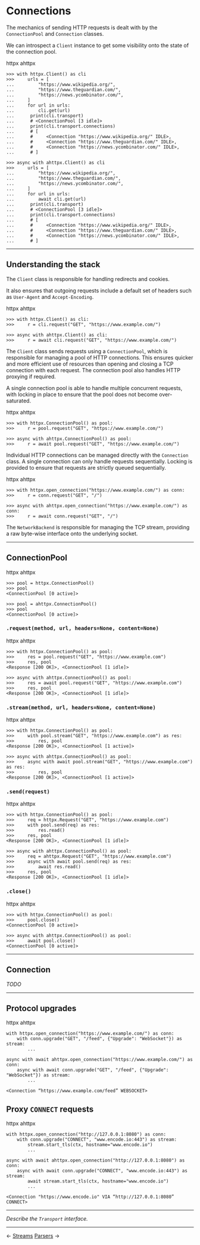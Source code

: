 # Connections

The mechanics of sending HTTP requests is dealt with by the `ConnectionPool` and `Connection` classes.

We can introspect a `Client` instance to get some visibility onto the state of the connection pool.

<div class="tabs"><a onclick="httpx()" class="httpx">httpx</a> <a onclick="ahttpx()" class="ahttpx hidden">ahttpx</a></div>

```{ .python .httpx }
>>> with httpx.Client() as cli
>>>     urls = [
...         "https://www.wikipedia.org/",
...         "https://www.theguardian.com/",
...         "https://news.ycombinator.com/",
...     ]
...     for url in urls:
...         cli.get(url)
...      print(cli.transport)
...      # <ConnectionPool [3 idle]>
...      print(cli.transport.connections)
...      # [
...      #     <Connection "https://www.wikipedia.org/" IDLE>,
...      #     <Connection "https://www.theguardian.com/" IDLE>,
...      #     <Connection "https://news.ycombinator.com/" IDLE>,
...      # ]
```

```{ .python .ahttpx .hidden }
>>> async with ahttpx.Client() as cli
>>>     urls = [
...         "https://www.wikipedia.org/",
...         "https://www.theguardian.com/",
...         "https://news.ycombinator.com/",
...     ]
...     for url in urls:
...         await cli.get(url)
...      print(cli.transport)
...      # <ConnectionPool [3 idle]>
...      print(cli.transport.connections)
...      # [
...      #     <Connection "https://www.wikipedia.org/" IDLE>,
...      #     <Connection "https://www.theguardian.com/" IDLE>,
...      #     <Connection "https://news.ycombinator.com/" IDLE>,
...      # ]
```

---

## Understanding the stack

The `Client` class is responsible for handling redirects and cookies.

It also ensures that outgoing requests include a default set of headers such as `User-Agent` and `Accept-Encoding`.

<div class="tabs"><a onclick="httpx()" class="httpx">httpx</a> <a onclick="ahttpx()" class="ahttpx hidden">ahttpx</a></div>

```{ .python .httpx }
>>> with httpx.Client() as cli:
>>>     r = cli.request("GET", "https://www.example.com/")
```

```{ .python .ahttpx .hidden }
>>> async with ahttpx.Client() as cli:
>>>     r = await cli.request("GET", "https://www.example.com/")
```

The `Client` class sends requests using a `ConnectionPool`, which is responsible for managing a pool of HTTP connections. This ensures quicker and more efficient use of resources than opening and closing a TCP connection with each request. The connection pool also handles HTTP proxying if required.

A single connection pool is able to handle multiple concurrent requests, with locking in place to ensure that the pool does not become over-saturated.

<div class="tabs"><a onclick="httpx()" class="httpx">httpx</a> <a onclick="ahttpx()" class="ahttpx hidden">ahttpx</a></div>

```{ .python .httpx }
>>> with httpx.ConnectionPool() as pool:
>>>     r = pool.request("GET", "https://www.example.com/")
```

```{ .python .ahttpx .hidden }
>>> async with ahttpx.ConnectionPool() as pool:
>>>     r = await pool.request("GET", "https://www.example.com/")
```

Individual HTTP connections can be managed directly with the `Connection` class. A single connection can only handle requests sequentially. Locking is provided to ensure that requests are strictly queued sequentially.

<div class="tabs"><a onclick="httpx()" class="httpx">httpx</a> <a onclick="ahttpx()" class="ahttpx hidden">ahttpx</a></div>

```{ .python .httpx }
>>> with httpx.open_connection("https://www.example.com/") as conn:
>>>     r = conn.request("GET", "/")
```

```{ .python .ahttpx .hidden }
>>> async with ahttpx.open_connection("https://www.example.com/") as conn:
>>>     r = await conn.request("GET", "/")
```

The `NetworkBackend` is responsible for managing the TCP stream, providing a raw byte-wise interface onto the underlying socket.

---

## ConnectionPool

<div class="tabs"><a onclick="httpx()" class="httpx">httpx</a> <a onclick="ahttpx()" class="ahttpx hidden">ahttpx</a></div>

```{ .python .httpx }
>>> pool = httpx.ConnectionPool()
>>> pool
<ConnectionPool [0 active]>
```

```{ .python .ahttpx .hidden }
>>> pool = ahttpx.ConnectionPool()
>>> pool
<ConnectionPool [0 active]>
```

### `.request(method, url, headers=None, content=None)`

<div class="tabs"><a onclick="httpx()" class="httpx">httpx</a> <a onclick="ahttpx()" class="ahttpx hidden">ahttpx</a></div>

```{ .python .httpx }
>>> with httpx.ConnectionPool() as pool:
>>>     res = pool.request("GET", "https://www.example.com")
>>>     res, pool
<Response [200 OK]>, <ConnectionPool [1 idle]>
```

```{ .python .ahttpx .hidden }
>>> async with ahttpx.ConnectionPool() as pool:
>>>     res = await pool.request("GET", "https://www.example.com")
>>>     res, pool
<Response [200 OK]>, <ConnectionPool [1 idle]>
```

### `.stream(method, url, headers=None, content=None)`

<div class="tabs"><a onclick="httpx()" class="httpx">httpx</a> <a onclick="ahttpx()" class="ahttpx hidden">ahttpx</a></div>

```{ .python .httpx }
>>> with httpx.ConnectionPool() as pool:
>>>     with pool.stream("GET", "https://www.example.com") as res:
>>>         res, pool
<Response [200 OK]>, <ConnectionPool [1 active]>
```

```{ .python .ahttpx .hidden }
>>> async with ahttpx.ConnectionPool() as pool:
>>>     async with await pool.stream("GET", "https://www.example.com") as res:
>>>         res, pool
<Response [200 OK]>, <ConnectionPool [1 active]>
```

### `.send(request)`

<div class="tabs"><a onclick="httpx()" class="httpx">httpx</a> <a onclick="ahttpx()" class="ahttpx hidden">ahttpx</a></div>

```{ .python .httpx }
>>> with httpx.ConnectionPool() as pool:
>>>     req = httpx.Request("GET", "https://www.example.com")
>>>     with pool.send(req) as res:
>>>         res.read()
>>>     res, pool
<Response [200 OK]>, <ConnectionPool [1 idle]>
```

```{ .python .ahttpx .hidden }
>>> async with ahttpx.ConnectionPool() as pool:
>>>     req = ahttpx.Request("GET", "https://www.example.com")
>>>     async with await pool.send(req) as res:
>>>         await res.read()
>>>     res, pool
<Response [200 OK]>, <ConnectionPool [1 idle]>
```

### `.close()`

<div class="tabs"><a onclick="httpx()" class="httpx">httpx</a> <a onclick="ahttpx()" class="ahttpx hidden">ahttpx</a></div>

```{ .python .httpx }
>>> with httpx.ConnectionPool() as pool:
>>>     pool.close()
<ConnectionPool [0 active]>
```

```{ .python .ahttpx .hidden }
>>> async with ahttpx.ConnectionPool() as pool:
>>>     await pool.close()
<ConnectionPool [0 active]>
```

---

## Connection

*TODO*

---

## Protocol upgrades

<div class="tabs"><a onclick="httpx()" class="httpx">httpx</a> <a onclick="ahttpx()" class="ahttpx hidden">ahttpx</a></div>

```{ .python .httpx }
with httpx.open_connection("https://www.example.com/") as conn:
    with conn.upgrade("GET", "/feed", {"Upgrade": "WebSocket"}) as stream:
        ...
```

```{ .python .ahttpx .hidden }
async with await ahttpx.open_connection("https://www.example.com/") as conn:
    async with await conn.upgrade("GET", "/feed", {"Upgrade": "WebSocket"}) as stream:
        ...
```

`<Connection “https://www.example.com/feed” WEBSOCKET>`

## Proxy `CONNECT` requests

<div class="tabs"><a onclick="httpx()" class="httpx">httpx</a> <a onclick="ahttpx()" class="ahttpx hidden">ahttpx</a></div>

```{ .python .httpx }
with httpx.open_connection("http://127.0.0.1:8080") as conn:
    with conn.upgrade("CONNECT", "www.encode.io:443") as stream:
        stream.start_tls(ctx, hostname="www.encode.io")
        ...
```

```{ .python .ahttpx .hidden }
async with await ahttpx.open_connection("http://127.0.0.1:8080") as conn:
    async with await conn.upgrade("CONNECT", "www.encode.io:443") as stream:
        await stream.start_tls(ctx, hostname="www.encode.io")
        ...
```

`<Connection "https://www.encode.io" VIA “http://127.0.0.1:8080” CONNECT>`

---

*Describe the `Transport` interface.*

---

<span class="link-prev">← [Streams](streams.md)</span>
<span class="link-next">[Parsers](parsers.md) →</span>
<span>&nbsp;</span>
